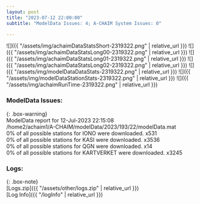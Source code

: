 ```yaml
---
layout: post
title: "2023-07-12 22:00:00"
subtitle: "ModelData Issues: 4; A-CHAIM System Issues: 0"

---
```


![]({{ "/assets/img/achaimDataStatsShort-2319322.png" | relative_url }})
![]({{ "/assets/img/achaimDataStatsLong00-2319322.png" | relative_url }})
![]({{ "/assets/img/achaimDataStatsLong01-2319322.png" | relative_url }})
![]({{ "/assets/img/achaimDataStatsLong02-2319322.png" | relative_url }})
![]({{ "/assets/img/modelDataDataStats-2319322.png" | relative_url }})
![]({{ "/assets/img/modelDataStationStats-2319322.png" | relative_url }})
![]({{ "/assets/img/achaimRunTime-2319322.png" | relative_url }})


### ModelData Issues:  
  
{: .box-warning}  
 ModelData report for 12-Jul-2023 22:15:08   
 /home2/achaim1/A-CHAIM/modelData/2023/193/22/modelData.mat   
 0% of all possible stations for IONO were downloaded. x531   
 0% of all possible stations for KASI were downloaded. x3536   
 0% of all possible stations for QGN were downloaded. x14   
 0% of all possible stations for KARTVERKET were downloaded. x3245   
  


### Logs:  
  
{: .box-note}  
[Logs.zip]({{ "/assets/other/logs.zip" | relative_url }})  
[Log Info]({{ "/logInfo" | relative_url }})  
